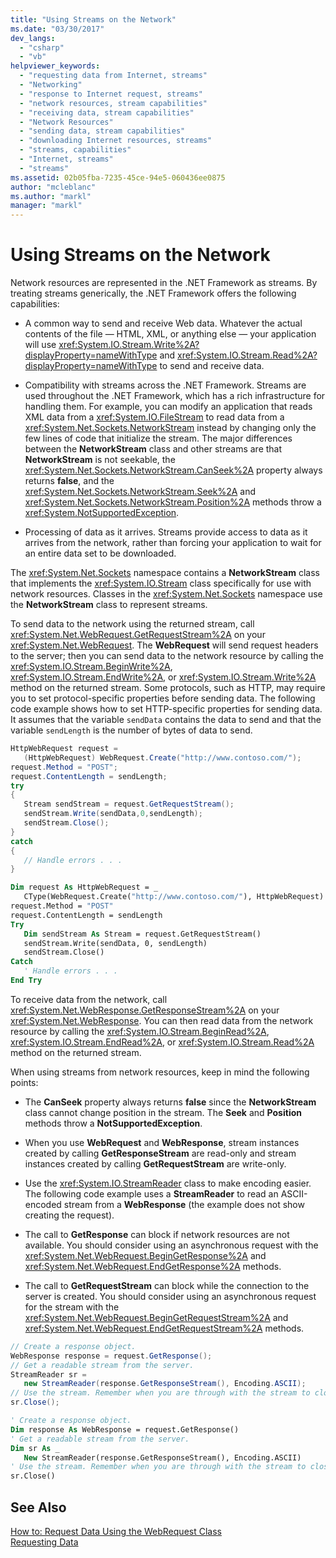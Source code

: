 ```yaml
---
title: "Using Streams on the Network"
ms.date: "03/30/2017"
dev_langs: 
  - "csharp"
  - "vb"
helpviewer_keywords: 
  - "requesting data from Internet, streams"
  - "Networking"
  - "response to Internet request, streams"
  - "network resources, stream capabilities"
  - "receiving data, stream capabilities"
  - "Network Resources"
  - "sending data, stream capabilities"
  - "downloading Internet resources, streams"
  - "streams, capabilities"
  - "Internet, streams"
  - "streams"
ms.assetid: 02b05fba-7235-45ce-94e5-060436ee0875
author: "mcleblanc"
ms.author: "markl"
manager: "markl"
---
```

# Using Streams on the Network
Network resources are represented in the .NET Framework as streams. By treating streams generically, the .NET Framework offers the following capabilities:  
  
-   A common way to send and receive Web data. Whatever the actual contents of the file — HTML, XML, or anything else — your application will use <xref:System.IO.Stream.Write%2A?displayProperty=nameWithType> and <xref:System.IO.Stream.Read%2A?displayProperty=nameWithType> to send and receive data.  
  
-   Compatibility with streams across the .NET Framework. Streams are used throughout the .NET Framework, which has a rich infrastructure for handling them. For example, you can modify an application that reads XML data from a <xref:System.IO.FileStream> to read data from a <xref:System.Net.Sockets.NetworkStream> instead by changing only the few lines of code that initialize the stream. The major differences between the **NetworkStream** class and other streams are that **NetworkStream** is not seekable, the <xref:System.Net.Sockets.NetworkStream.CanSeek%2A> property always returns **false**, and the <xref:System.Net.Sockets.NetworkStream.Seek%2A> and <xref:System.Net.Sockets.NetworkStream.Position%2A> methods throw a <xref:System.NotSupportedException>.  
  
-   Processing of data as it arrives. Streams provide access to data as it arrives from the network, rather than forcing your application to wait for an entire data set to be downloaded.  
  
 The <xref:System.Net.Sockets> namespace contains a **NetworkStream** class that implements the <xref:System.IO.Stream> class specifically for use with network resources. Classes in the <xref:System.Net.Sockets> namespace use the **NetworkStream** class to represent streams.  
  
 To send data to the network using the returned stream, call <xref:System.Net.WebRequest.GetRequestStream%2A> on your <xref:System.Net.WebRequest>. The **WebRequest** will send request headers to the server; then you can send data to the network resource by calling the <xref:System.IO.Stream.BeginWrite%2A>, <xref:System.IO.Stream.EndWrite%2A>, or <xref:System.IO.Stream.Write%2A> method on the returned stream. Some protocols, such as HTTP, may require you to set protocol-specific properties before sending data. The following code example shows how to set HTTP-specific properties for sending data. It assumes that the variable `sendData` contains the data to send and that the variable `sendLength` is the number of bytes of data to send.  
  
```csharp  
HttpWebRequest request =   
   (HttpWebRequest) WebRequest.Create("http://www.contoso.com/");  
request.Method = "POST";  
request.ContentLength = sendLength;  
try  
{  
   Stream sendStream = request.GetRequestStream();  
   sendStream.Write(sendData,0,sendLength);  
   sendStream.Close();  
}  
catch  
{  
   // Handle errors . . .  
}  
```  
  
```vb  
Dim request As HttpWebRequest = _  
   CType(WebRequest.Create("http://www.contoso.com/"), HttpWebRequest)  
request.Method = "POST"  
request.ContentLength = sendLength  
Try  
   Dim sendStream As Stream = request.GetRequestStream()  
   sendStream.Write(sendData, 0, sendLength)  
   sendStream.Close()  
Catch  
   ' Handle errors . . .  
End Try  
```  
  
 To receive data from the network, call <xref:System.Net.WebResponse.GetResponseStream%2A> on your <xref:System.Net.WebResponse>. You can then read data from the network resource by calling the <xref:System.IO.Stream.BeginRead%2A>, <xref:System.IO.Stream.EndRead%2A>, or <xref:System.IO.Stream.Read%2A> method on the returned stream.  
  
 When using streams from network resources, keep in mind the following points:  
  
-   The **CanSeek** property always returns **false** since the **NetworkStream** class cannot change position in the stream. The **Seek** and **Position** methods throw a **NotSupportedException**.  
  
-   When you use **WebRequest** and **WebResponse**, stream instances created by calling **GetResponseStream** are read-only and stream instances created by calling **GetRequestStream** are write-only.  
  
-   Use the <xref:System.IO.StreamReader> class to make encoding easier. The following code example uses a **StreamReader** to read an ASCII-encoded stream from a **WebResponse** (the example does not show creating the request).  
  
-   The call to **GetResponse** can block if network resources are not available. You should consider using an asynchronous request with the <xref:System.Net.WebRequest.BeginGetResponse%2A> and <xref:System.Net.WebRequest.EndGetResponse%2A> methods.  
  
-   The call to **GetRequestStream** can block while the connection to the server is created. You should consider using an asynchronous request for the stream with the <xref:System.Net.WebRequest.BeginGetRequestStream%2A> and <xref:System.Net.WebRequest.EndGetRequestStream%2A> methods.  
  
```csharp  
// Create a response object.  
WebResponse response = request.GetResponse();  
// Get a readable stream from the server.  
StreamReader sr =   
   new StreamReader(response.GetResponseStream(), Encoding.ASCII);  
// Use the stream. Remember when you are through with the stream to close it.  
sr.Close();  
```  
  
```vb  
' Create a response object.  
Dim response As WebResponse = request.GetResponse()  
' Get a readable stream from the server.  
Dim sr As _   
   New StreamReader(response.GetResponseStream(), Encoding.ASCII)  
' Use the stream. Remember when you are through with the stream to close it.  
sr.Close()  
```  
  
## See Also  
 [How to: Request Data Using the WebRequest Class](../../../docs/framework/network-programming/how-to-request-data-using-the-webrequest-class.md)  
 [Requesting Data](../../../docs/framework/network-programming/requesting-data.md)
